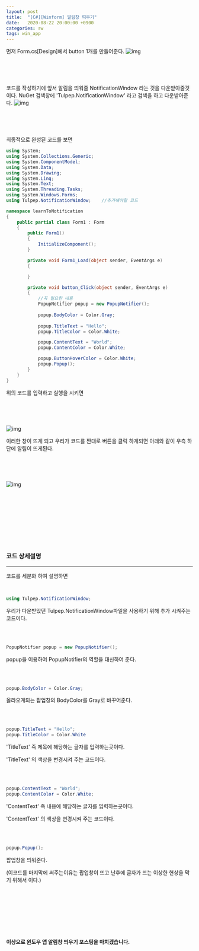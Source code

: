 ```yaml
---
layout: post
title:  "[C#][Winform] 알림창 띄우기"
date:   2020-08-22 20:00:00 +0900
categories: sw
tags: win_app
---
```

먼저 Form.cs[Design]에서 button 1개를 만들어준다.
![img](https://KimJihun-1315.github.io/assets/img/posting/20200822_5th/img01.png)

<br/><br/><br/>

 코드를 작성하기에 앞서 알림을 띄워줄 NotificationWindow 라는 것을 다운받아줄것이다.
NuGet 검색창에 'Tulpep.NotificationWindow' 라고 검색을 하고 다운받아준다.
![img](https://KimJihun-1315.github.io/assets/img/posting/20200822_5th/img02.png)

<br/><br/><br/>


최종적으로 완성된 코드를 보면
```c#
using System;
using System.Collections.Generic;
using System.ComponentModel;
using System.Data;
using System.Drawing;
using System.Linq;
using System.Text;
using System.Threading.Tasks;
using System.Windows.Forms;
using Tulpep.NotificationWindow;    //추가해야할 코드

namespace learnToNotification
{
    public partial class Form1 : Form
    {
        public Form1()
        {
            InitializeComponent();
        }

        private void Form1_Load(object sender, EventArgs e)
        {

        }

        private void button_Click(object sender, EventArgs e)
        {
            //꼭 필요한 내용
            PopupNotifier popup = new PopupNotifier();
            
            popup.BodyColor = Color.Gray;
            
            popup.TitleText = "Hello";
            popup.TitleColor = Color.White;

            popup.ContentText = "World";
            popup.ContentColor = Color.White;

            popup.ButtonHoverColor = Color.White;
            popup.Popup();
        }
    }
}
```

위의 코드를 입력하고 실행을 시키면 

<br/><br/><br/>



![img](https://KimJihun-1315.github.io/assets/img/posting/20200822_5th/img03.png)

이러한 창이 뜨게 되고 우리가 코드를 짠대로 버튼을 클릭 하게되면 아래와 같이 우측 하단에 알림이 뜨게된다. 

<br/><br/><br/>



![img](https://KimJihun-1315.github.io/assets/img/posting/20200822_5th/img04.png)



<br/><br/><br/><br/><br/><br/><br/><br/>

### **코드 상세설명**

------

코드를 세분화 하여 설명하면

<br/>

```c#
using Tulpep.NotificationWindow;
```
우리가 다운받았던 Tulpep.NotificationWindow파일을 사용하기 위해 추가 시켜주는 코드이다.

<br/><br/>

```c#
PopupNotifier popup = new PopupNotifier();
```
popup을 이용하여 PopupNotifier의 역할을 대신하여 준다.

<br/><br/>

```c#
popup.BodyColor = Color.Gray;
```
올라오게되는 팝업창의 BodyColor를 Gray로 바꾸어준다.

<br/><br/>

```c#
popup.TitleText = "Hello";
popup.TitleColor = Color.White
```

'TitleText' 즉 제목에 해당하는 글자를 입력하는곳이다.

'TitleText' 의 색상을 변경시켜 주는 코드이다.

<br/><br/>

```c#
popup.ContentText = "World";
popup.ContentColor = Color.White;
```

'ContentText' 즉 내용에 해당하는 글자를 입력하는곳이다.

'ContentText' 의 색상을 변경시켜 주는 코드이다.

<br/><br/>

```c#
popup.Popup();
```

팝업창을 띄워준다.

(이코드를 마지막에 써주는이유는 팝업창이 뜨고 난후에 글자가 뜨는 이상한 현상을 막기 위해서 이다.)

<br/><br/>
<br/><br/>
---

**이상으로 윈도우 앱 알림창 띄우기 포스팅을 마치겠습니다.**

